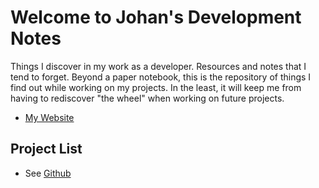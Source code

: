 # Welcome to Johan's Development Notes
Things I discover in my work as a developer. Resources and notes that I tend to forget. Beyond a paper notebook, this is the repository of things I find out while working on my projects. In the least, it will keep me from having to rediscover "the wheel" when working on future projects.

* [My Website](http://www.johan-martin.com)

## Project List
   * See [Github](https://github.com/catenare)